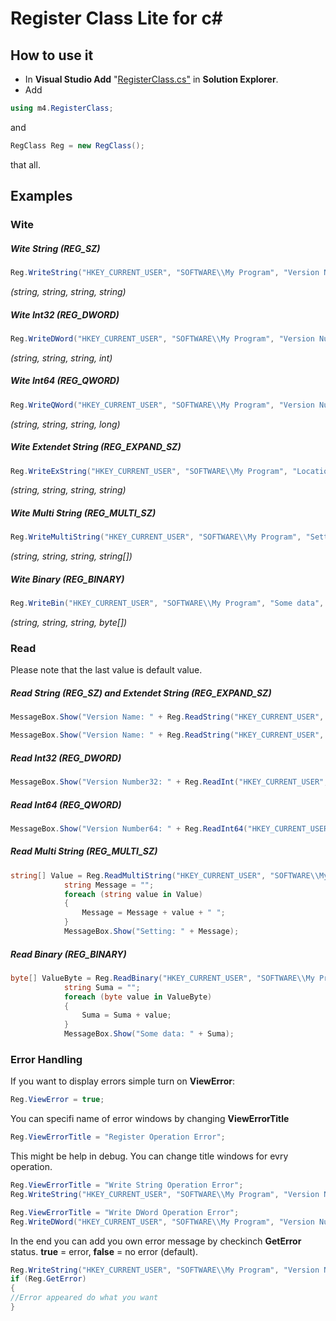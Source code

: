 # Register Class Lite for c#

## How to use it
* In **Visual Studio Add** "[RegisterClass.cs"](../master/RegisterClass.cs) in **Solution Explorer**.
* Add 
```C# 
using m4.RegisterClass;
```
and
```C#
RegClass Reg = new RegClass();
```
that all.

## Examples
### Wite
##### Wite String (REG_SZ)

```C#
Reg.WriteString("HKEY_CURRENT_USER", "SOFTWARE\\My Program", "Version Name", "Odyn");
```
*(string, string, string, string)*

##### Wite Int32 (REG_DWORD)
```C#
Reg.WriteDWord("HKEY_CURRENT_USER", "SOFTWARE\\My Program", "Version Number32", 2);
```
*(string, string, string, int)*

##### Wite Int64 (REG_QWORD)
```C#
Reg.WriteQWord("HKEY_CURRENT_USER", "SOFTWARE\\My Program", "Version Number64", 2);
```
*(string, string, string, long)*

##### Wite Extendet String (REG_EXPAND_SZ)
```C#
Reg.WriteExString("HKEY_CURRENT_USER", "SOFTWARE\\My Program", "Location", "c:\\Program Files\\My program");
```
*(string, string, string, string)*

##### Wite Multi String (REG_MULTI_SZ)
```C#
Reg.WriteMultiString("HKEY_CURRENT_USER", "SOFTWARE\\My Program", "Setting",  new string[]{"bold", "52", "close"} );
```
*(string, string, string, string[])*

##### Wite Binary (REG_BINARY)
```C#
Reg.WriteBin("HKEY_CURRENT_USER", "SOFTWARE\\My Program", "Some data", new byte[] {10,10,10});
```
*(string, string, string, byte[])*

### Read
Please note that the last value is default value.

##### Read String (REG_SZ) and Extendet String (REG_EXPAND_SZ)
```c#
MessageBox.Show("Version Name: " + Reg.ReadString("HKEY_CURRENT_USER", "SOFTWARE\\My Program", "Version Name", null));
```
```c#
MessageBox.Show("Version Name: " + Reg.ReadString("HKEY_CURRENT_USER", "SOFTWARE\\My Program", "Location", null));
```

##### Read Int32 (REG_DWORD)
```c#
MessageBox.Show("Version Number32: " + Reg.ReadInt("HKEY_CURRENT_USER", "SOFTWARE\\My Program", "Version Number32", 0));
```
##### Read Int64 (REG_QWORD)
```c#
MessageBox.Show("Version Number64: " + Reg.ReadInt64("HKEY_CURRENT_USER", "SOFTWARE\\My Program", "Version Number64", 0));
```

##### Read Multi String (REG_MULTI_SZ)
```c#
string[] Value = Reg.ReadMultiString("HKEY_CURRENT_USER", "SOFTWARE\\My Program", "Setting", null);
            string Message = "";
            foreach (string value in Value)
            {
                Message = Message + value + " ";
            }
            MessageBox.Show("Setting: " + Message);
```

##### Read Binary (REG_BINARY)
```c#
byte[] ValueByte = Reg.ReadBinary("HKEY_CURRENT_USER", "SOFTWARE\\My Program", "Some data", null);
            string Suma = "";
            foreach (byte value in ValueByte)
            {
                Suma = Suma + value;
            }
            MessageBox.Show("Some data: " + Suma);
```

### Error Handling
If you want to display errors simple turn on **ViewError**:
```c#
Reg.ViewError = true;
```
You can specifi name of error windows by changing **ViewErrorTitle**
```c#
Reg.ViewErrorTitle = "Register Operation Error";
```
This might be help in debug. You can change title windows for evry operation.
```c#
Reg.ViewErrorTitle = "Write String Operation Error";
Reg.WriteString("HKEY_CURRENT_USER", "SOFTWARE\\My Program", "Version Name", "Odyn");

Reg.ViewErrorTitle = "Write DWord Operation Error";
Reg.WriteDWord("HKEY_CURRENT_USER", "SOFTWARE\\My Program", "Version Number32", 2);
```

In the end you can add you own error message by checkinch **GetError** status. **true** = error, **false** = no error (default).
```c#
Reg.WriteString("HKEY_CURRENT_USER", "SOFTWARE\\My Program", "Version Name", "Odyn");
if (Reg.GetError)
{
//Error appeared do what you want
}



